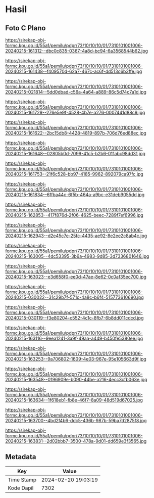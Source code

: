 # Hasil

## Foto C Plano

https://sirekap-obj-formc.kpu.go.id/55a1/pemilu/pdpr/73/10/10/10/01/7310101001006-20240215-161312--dbc0c835-0367-4a8d-bc94-6a3568544b62.jpg

https://sirekap-obj-formc.kpu.go.id/55a1/pemilu/pdpr/73/10/10/10/01/7310101001006-20240215-161438--f409570d-62a7-467c-ac6f-dd513c6b3ffe.jpg

https://sirekap-obj-formc.kpu.go.id/55a1/pemilu/pdpr/73/10/10/10/01/7310101001006-20240215-021814--5dd0dbad-c56a-4a64-a889-86c5d74c7a1d.jpg

https://sirekap-obj-formc.kpu.go.id/55a1/pemilu/pdpr/73/10/10/10/01/7310101001006-20240215-161729--276e5e9f-4528-4b7e-a276-0007441d88c9.jpg

https://sirekap-obj-formc.kpu.go.id/55a1/pemilu/pdpr/73/10/10/10/01/7310101001006-20240215-161622--2bc15db8-4428-4819-897b-706d76ed88ec.jpg

https://sirekap-obj-formc.kpu.go.id/55a1/pemilu/pdpr/73/10/10/10/01/7310101001006-20240215-161648--02805b0d-7099-41c5-b2b6-011abc98dd31.jpg

https://sirekap-obj-formc.kpu.go.id/55a1/pemilu/pdpr/73/10/10/10/01/7310101001006-20240215-161753--21f6c528-bb97-4185-9962-892079ca97fc.jpg

https://sirekap-obj-formc.kpu.go.id/55a1/pemilu/pdpr/73/10/10/10/01/7310101001006-20240215-161834--6ffba44c-6f5b-464a-a9bc-e31deb9055dd.jpg

https://sirekap-obj-formc.kpu.go.id/55a1/pemilu/pdpr/73/10/10/10/01/7310101001006-20240215-162853--417f876d-2f06-4625-beec-7289f7ef6996.jpg

https://sirekap-obj-formc.kpu.go.id/55a1/pemilu/pdpr/73/10/10/10/01/7310101001006-20240215-162943--d2e45c7e-25fc-4435-ae92-8e2ee2c8ab4c.jpg

https://sirekap-obj-formc.kpu.go.id/55a1/pemilu/pdpr/73/10/10/10/01/7310101001006-20240215-163005--4dc53395-3b6a-4983-9d85-3d7336801646.jpg

https://sirekap-obj-formc.kpu.go.id/55a1/pemilu/pdpr/73/10/10/10/01/7310101001006-20240215-163023--e3d658f0-ee0d-47ae-8e62-0c0af35ec700.jpg

https://sirekap-obj-formc.kpu.go.id/55a1/pemilu/pdpr/73/10/10/10/01/7310101001006-20240215-030022--31c29b7f-571c-4a8c-b6f4-515773610690.jpg

https://sirekap-obj-formc.kpu.go.id/55a1/pemilu/pdpr/73/10/10/10/01/7310101001006-20240215-030119--f3e80204-c552-4c1c-8fb7-6b8dd011cdcd.jpg

https://sirekap-obj-formc.kpu.go.id/55a1/pemilu/pdpr/73/10/10/10/01/7310101001006-20240215-163116--9eea1241-3a9f-49aa-a449-b450fe5380ee.jpg

https://sirekap-obj-formc.kpu.go.id/55a1/pemilu/pdpr/73/10/10/10/01/7310101001006-20240215-163253--9a706802-1609-4e03-967e-95e105663d9f.jpg

https://sirekap-obj-formc.kpu.go.id/55a1/pemilu/pdpr/73/10/10/10/01/7310101001006-20240215-163548--0196909e-b090-44be-a216-4ecc3cfb063e.jpg

https://sirekap-obj-formc.kpu.go.id/55a1/pemilu/pdpr/73/10/10/10/01/7310101001006-20240215-163634--1f618eb1-fb8e-46f7-8a09-48d519d67025.jpg

https://sirekap-obj-formc.kpu.go.id/55a1/pemilu/pdpr/73/10/10/10/01/7310101001006-20240215-163700--4bd2f4b6-ddc5-436b-987b-59ba7d2875f8.jpg

https://sirekap-obj-formc.kpu.go.id/55a1/pemilu/pdpr/73/10/10/10/01/7310101001006-20240215-163831--2d02bbb7-3500-478a-9d01-dd659e3f3565.jpg


## Metadata

| Key        | Value               |
| ---------- | ------------------- |
| Time Stamp | 2024-02-20 19:03:19 |
| Kode Dapil | 7302                |



